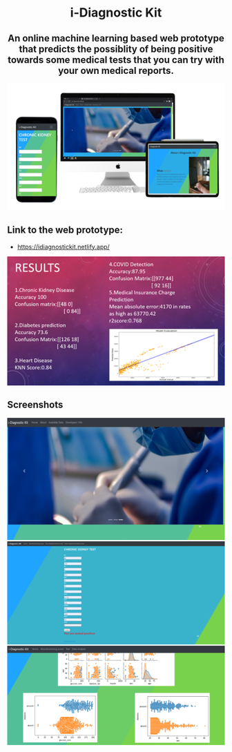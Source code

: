<h1 align="center">i-Diagnostic Kit</h1>
<h2 align="center">An online machine learning based web prototype that predicts the possiblity of being positive towards some medical tests that you can try with your own medical reports.</h2>

<img src="https://github.com/vijayjoshi16/ML_diagnostic_project_sem3/blob/assets/assets/intro.png"></img>

## Link to the web prototype:
- https://idiagnostickit.netlify.app/

<img src="https://github.com/vijayjoshi16/ML_diagnostic_project_sem3/blob/assets/assets/results.png"></img>

## Screenshots

<img src="https://github.com/vijayjoshi16/ML_diagnostic_project_sem3/blob/assets/assets/img1.png"></img>
<img src="https://github.com/vijayjoshi16/ML_diagnostic_project_sem3/blob/assets/assets/img2.png"></img>
<img src="https://github.com/vijayjoshi16/ML_diagnostic_project_sem3/blob/assets/assets/img3.png"></img>
